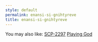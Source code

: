```yaml
---
style: default
permalink: enansi-si-gnihtyreve
title: enansi-si-gnihtyreve
---
```

You may also like:
[SCP-2297](http://scp-wiki.net/scp-2297)
[Playing God](http://scp-wiki.net/playing-god)